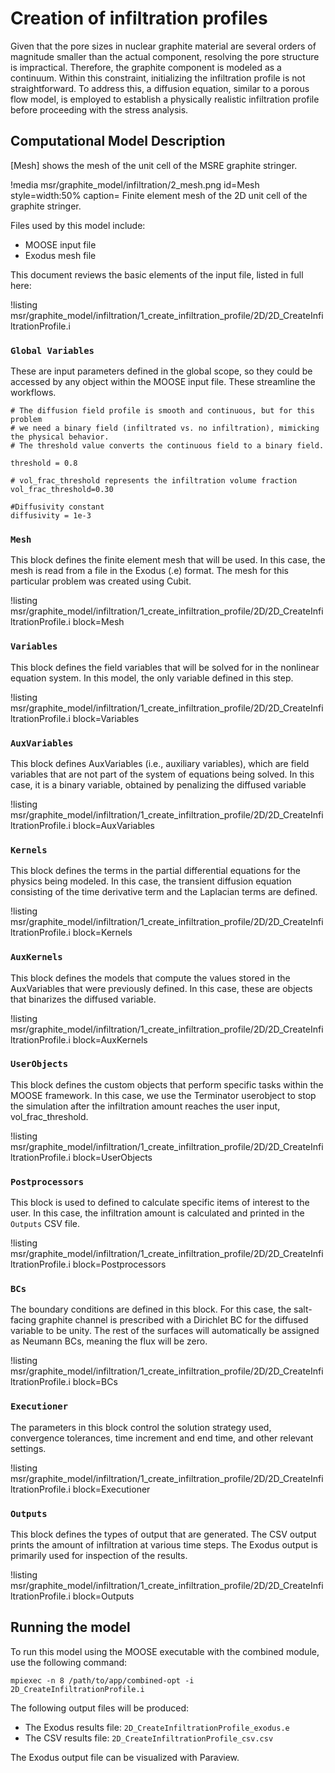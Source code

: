 # Creation of infiltration profiles

Given that the pore sizes in nuclear graphite material are several orders of magnitude smaller than the actual component, resolving the pore structure is impractical. Therefore, the graphite component is modeled as a continuum. Within this constraint, initializing the infiltration profile is not straightforward. To address this, a diffusion equation, similar to a porous flow model, is employed to establish a physically realistic infiltration profile before proceeding with the stress analysis.

## Computational Model Description

[Mesh] shows the mesh of the unit cell of the MSRE graphite stringer. 

!media msr/graphite_model/infiltration/2_mesh.png
      id=Mesh
      style=width:50%
      caption= Finite element mesh of the 2D unit cell of the graphite stringer.

Files used by this model include:

- MOOSE input file
- Exodus mesh file

This document reviews the basic elements of the input file, listed in full here:

!listing msr/graphite_model/infiltration/1_create_infiltration_profile/2D/2D_CreateInfiltrationProfile.i


### `Global Variables`

These are input parameters defined in the global scope, so they could be accessed by any object within the MOOSE input file. These streamline the workflows.

```
# The diffusion field profile is smooth and continuous, but for this problem
# we need a binary field (infiltrated vs. no infiltration), mimicking the physical behavior.
# The threshold value converts the continuous field to a binary field.

threshold = 0.8 

# vol_frac_threshold represents the infiltration volume fraction 
vol_frac_threshold=0.30

#Diffusivity constant
diffusivity = 1e-3
```

### `Mesh`

This block defines the finite element mesh that will be used. In this case, the mesh is read from a file in the Exodus (.e) format. The mesh for this particular problem was created using Cubit.

!listing msr/graphite_model/infiltration/1_create_infiltration_profile/2D/2D_CreateInfiltrationProfile.i block=Mesh

### `Variables`

This block defines the field variables that will be solved for in the nonlinear equation system. In this model, the only variable defined in this step.

!listing msr/graphite_model/infiltration/1_create_infiltration_profile/2D/2D_CreateInfiltrationProfile.i block=Variables

### `AuxVariables`

This block defines AuxVariables (i.e., auxiliary variables), which are field variables that are not part of the system of equations being solved. In this case, it is a binary variable, obtained by penalizing the diffused variable

!listing msr/graphite_model/infiltration/1_create_infiltration_profile/2D/2D_CreateInfiltrationProfile.i  block=AuxVariables


### `Kernels`

This block defines the terms in the partial differential equations for the physics being modeled. In this case, the transient diffusion equation consisting of the time derivative term and the Laplacian terms are defined.

!listing msr/graphite_model/infiltration/1_create_infiltration_profile/2D/2D_CreateInfiltrationProfile.i  block=Kernels

### `AuxKernels`

This block defines the models that compute the values stored in the AuxVariables that were previously defined. In this case, these are objects that binarizes the diffused variable.

!listing msr/graphite_model/infiltration/1_create_infiltration_profile/2D/2D_CreateInfiltrationProfile.i  block=AuxKernels

### `UserObjects`

This block defines the custom objects that perform specific tasks within the MOOSE framework. In this case, we use the Terminator userobject to stop the simulation after the infiltration amount reaches the user input, vol_frac_threshold.

!listing msr/graphite_model/infiltration/1_create_infiltration_profile/2D/2D_CreateInfiltrationProfile.i block=UserObjects

### `Postprocessors`

 This block is used to defined to calculate specific items of interest to the user. In this case, the infiltration amount is calculated and printed in the `Outputs` CSV file.

!listing msr/graphite_model/infiltration/1_create_infiltration_profile/2D/2D_CreateInfiltrationProfile.i  block=Postprocessors

### `BCs`

The boundary conditions are defined in this block. For this case, the salt-facing graphite channel is prescribed with a Dirichlet BC for the diffused variable to be unity. The rest of the surfaces will automatically be assigned as Neumann BCs, meaning the flux will be zero.

!listing msr/graphite_model/infiltration/1_create_infiltration_profile/2D/2D_CreateInfiltrationProfile.i  block=BCs

### `Executioner`

The parameters in this block control the solution strategy used, convergence tolerances, time increment and end time, and other relevant settings.

!listing msr/graphite_model/infiltration/1_create_infiltration_profile/2D/2D_CreateInfiltrationProfile.i block=Executioner

### `Outputs`

This block defines the types of output that are generated. The CSV output prints the amount of infiltration at various time steps. The Exodus output is primarily used for inspection of the results.

!listing msr/graphite_model/infiltration/1_create_infiltration_profile/2D/2D_CreateInfiltrationProfile.i block=Outputs

## Running the model

To run this model using the MOOSE executable with the combined module, use the following command:

```
mpiexec -n 8 /path/to/app/combined-opt -i 2D_CreateInfiltrationProfile.i
```

The following output files will be produced:

- The Exodus results file: `2D_CreateInfiltrationProfile_exodus.e`
- The CSV results file: `2D_CreateInfiltrationProfile_csv.csv`

The Exodus output file can be visualized with Paraview.

